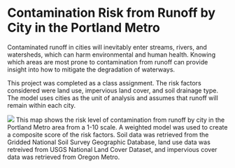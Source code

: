 # Contamination Risk from Runoff by City in the Portland Metro
Contaminated runoff in cities will inevitably enter streams, rivers, and watersheds, which can harm environmental and human health. 
Knowing which areas are most prone to contamination from runoff can provide insight into how to mitigate the degradation of waterways.


This project was completed as a class assignment. The risk factors considered were land use, impervious land cover, and soil drainage type. The model uses cities as 
the unit of analysis and assumes that runoff will remain within each city. 

<img src="https://github.com/user-attachments/assets/67a1e7e0-c92d-4da1-9426-67979313a3be">
This map shows the risk level of contamination from runoff by city in the Portland Metro area from a 1-10 scale. A weighted model was used to create a composite score of the risk factors. Soil data was retrieved from the Gridded National Soil Survey Geographic Database, land use data was retreived from USGS National Land Cover Dataset, and impervious cover data was retrieved from Oregon Metro.



